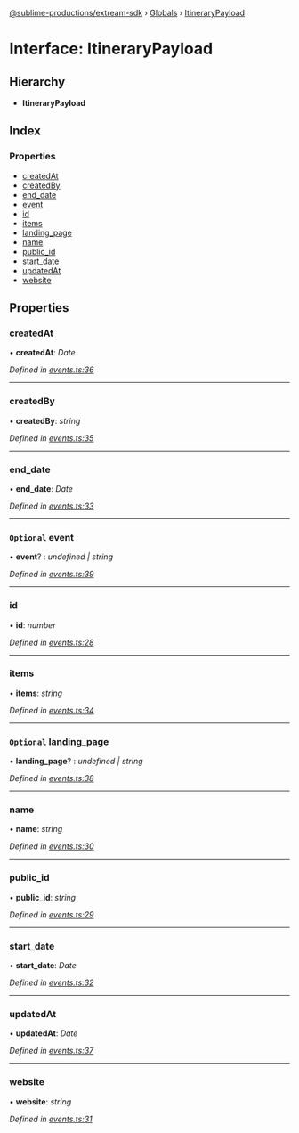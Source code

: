 [@sublime-productions/extream-sdk](../README.md) › [Globals](../globals.md) › [ItineraryPayload](itinerarypayload.md)

# Interface: ItineraryPayload

## Hierarchy

* **ItineraryPayload**

## Index

### Properties

* [createdAt](itinerarypayload.md#createdat)
* [createdBy](itinerarypayload.md#createdby)
* [end_date](itinerarypayload.md#end_date)
* [event](itinerarypayload.md#optional-event)
* [id](itinerarypayload.md#id)
* [items](itinerarypayload.md#items)
* [landing_page](itinerarypayload.md#optional-landing_page)
* [name](itinerarypayload.md#name)
* [public_id](itinerarypayload.md#public_id)
* [start_date](itinerarypayload.md#start_date)
* [updatedAt](itinerarypayload.md#updatedat)
* [website](itinerarypayload.md#website)

## Properties

###  createdAt

• **createdAt**: *Date*

*Defined in [events.ts:36](https://github.com/Extream-SaaS/ex-sdk/blob/489cbc8/src/events.ts#L36)*

___

###  createdBy

• **createdBy**: *string*

*Defined in [events.ts:35](https://github.com/Extream-SaaS/ex-sdk/blob/489cbc8/src/events.ts#L35)*

___

###  end_date

• **end_date**: *Date*

*Defined in [events.ts:33](https://github.com/Extream-SaaS/ex-sdk/blob/489cbc8/src/events.ts#L33)*

___

### `Optional` event

• **event**? : *undefined | string*

*Defined in [events.ts:39](https://github.com/Extream-SaaS/ex-sdk/blob/489cbc8/src/events.ts#L39)*

___

###  id

• **id**: *number*

*Defined in [events.ts:28](https://github.com/Extream-SaaS/ex-sdk/blob/489cbc8/src/events.ts#L28)*

___

###  items

• **items**: *string*

*Defined in [events.ts:34](https://github.com/Extream-SaaS/ex-sdk/blob/489cbc8/src/events.ts#L34)*

___

### `Optional` landing_page

• **landing_page**? : *undefined | string*

*Defined in [events.ts:38](https://github.com/Extream-SaaS/ex-sdk/blob/489cbc8/src/events.ts#L38)*

___

###  name

• **name**: *string*

*Defined in [events.ts:30](https://github.com/Extream-SaaS/ex-sdk/blob/489cbc8/src/events.ts#L30)*

___

###  public_id

• **public_id**: *string*

*Defined in [events.ts:29](https://github.com/Extream-SaaS/ex-sdk/blob/489cbc8/src/events.ts#L29)*

___

###  start_date

• **start_date**: *Date*

*Defined in [events.ts:32](https://github.com/Extream-SaaS/ex-sdk/blob/489cbc8/src/events.ts#L32)*

___

###  updatedAt

• **updatedAt**: *Date*

*Defined in [events.ts:37](https://github.com/Extream-SaaS/ex-sdk/blob/489cbc8/src/events.ts#L37)*

___

###  website

• **website**: *string*

*Defined in [events.ts:31](https://github.com/Extream-SaaS/ex-sdk/blob/489cbc8/src/events.ts#L31)*

